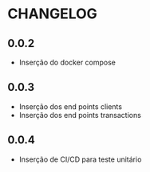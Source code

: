 # CHANGELOG
## 0.0.2
 - Inserção do docker compose


## 0.0.3
 - Inserção dos end points clients
 - Inserção dos end points transactions

## 0.0.4
 - Inserção de CI/CD para teste unitário